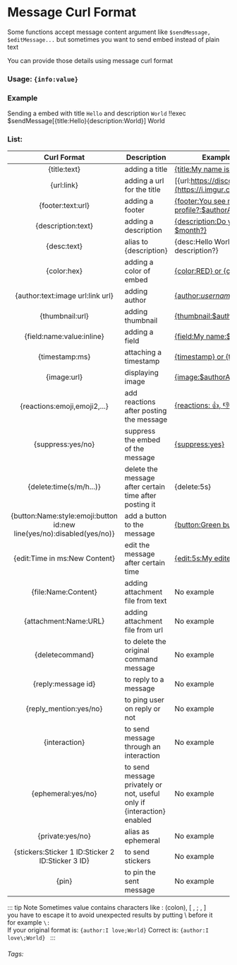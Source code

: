 # Message Curl Format
Some functions accept message content argument
like `$sendMessage, $editMessage...`
but sometimes you want to send embed instead of plain text

You can provide those details using message curl format
### Usage: ```{info:value}```

### Example
Sending a embed with title `Hello` and description `World`
<discord-messages>
	<discord-message>
		!!exec $sendMessage[{title:Hello}{description:World}]
	</discord-message>
	<discord-message :bot="true" author="Custom Command" role-color="#0099ff" avatar="https://media.discordapp.net/avatars/725721249652670555/781224f90c3b841ba5b40678e032f74a.webp">
		<discord-embed embedTitle="Hello">
        <discord-embed-description>
            World
        </discord-embed-description>
        </discord-embed>
	</discord-message>
</discord-messages>


### List:
| Curl Format | Description | Example (click to see output) |
|:-----------:|-------------|---------|
| {title:text} | adding a title | [{title:My name is $username}](https://i.imgur.com/vUfjDLa.png) |
| {url:link} | adding a url for the title | [{url:https://discord.com}](https://i.imgur.com/k234oP0.png) |
| {footer:text:url} | adding a footer | [{footer:You see my small profile?:$authorAvatar}](https://i.imgur.com/MbG9VQ3.png) |
| {description:text} | adding a description | [{description:Do you know that this month is $month?}](https://i.imgur.com/BV7wZpY.png) |
| {desc:text} | alias to {description} | {desc:Hello World, do you see this description?} |
| {color:hex} | adding a color of embed | [{color:RED} or {color:#ff0000}](https://i.imgur.com/f9no81k.png) |
| {author:text:image url:link url} | adding author | [{author:$username:$authorAvatar:$authorAvatar}](https://i.imgur.com/2DU2dwn.png) |
| {thumbnail:url} | adding thumbnail | [{thumbnail:$authorAvatar}](https://i.imgur.com/HruXoXs.png) |
| {field:name:value:inline} | adding a field | [{field:My name:$username}](https://i.imgur.com/zSdpHiW.png) |
| {timestamp:ms} | attaching a timestamp | [{timestamp} or {timestamp:1680871946176}](https://i.imgur.com/2CEzTcp.png) |
| {image:url} | displaying image | [{image:$authorAvatar}](https://i.imgur.com/Gmrxc69.png) |
| {reactions:emoji,emoji2,...} | add reactions after posting the message | [{reactions: :+1:, :-1:}](https://i.imgur.com/Niff1PI.png) |
| {suppress:yes/no} | suppress the embed of the message | [{suppress:yes}](https://i.imgur.com/xomAWFd.png) |
| {delete:time(s/m/h...)} | delete the message after certain time after posting it | {delete:5s} |
| {button:Name:style:emoji:button id:new line(yes/no):disabled(yes/no)} | add a button to the message | [{button:Green button:green::id1}](https://i.imgur.com/CIj0FMU.png) |
| {edit:Time in ms:New Content} | edit the message after certain time | [{edit:5s:My edited content}](https://i.imgur.com/p7LsT5C.png) |
| {file:Name:Content} | adding attachment file from text | No example |
| {attachment:Name:URL} | adding attachment file from url | No example |
| {deletecommand} | to delete the original command message | No example |
| {reply:message id} | to reply to a message | No example |
| {reply_mention:yes/no} | to ping user on reply or not | No example |
| {interaction} | to send message through an interaction | No example |
| {ephemeral:yes/no} | to send message privately or not, useful only if {interaction} enabled | No example |
| {private:yes/no} | alias as ephemeral | No example |
| {stickers:Sticker 1 ID:Sticker 2 ID:Sticker 3 ID} | to send stickers | No example |
| {pin} | to pin the sent message | No example |

::: tip Note
Sometimes value contains characters like : (colon), [ , ; ,  ]<br>
you have to escape it to avoid unexpected results by putting \ before it<br>
for example `\:`<br>
If your original format is: `{author:I love;World}`
Correct is: `{author:I love\;World} `
:::
###### Tags: <Badge type="tip" text="Message Curl Format" vertical="middle" />
